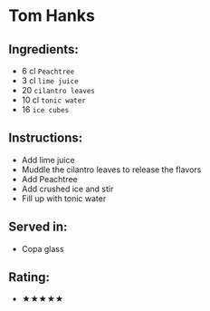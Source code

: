 # Tom Hanks

## Ingredients:
- 6 cl `Peachtree`
- 3 cl `lime juice`
- 20 `cilantro leaves`
- 10 cl `tonic water`
- 16 `ice cubes`

## Instructions:
- Add lime juice
- Muddle the cilantro leaves to release the flavors
- Add Peachtree
- Add crushed ice and stir
- Fill up with tonic water

## Served in:
- Copa glass

## Rating:
- ★★★★★